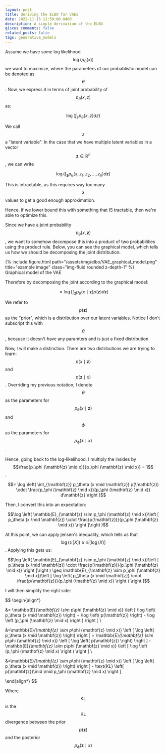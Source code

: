 ```yaml
---
layout: post
title: Deriving the ELBO for VAEs
date: 2022-11-15 11:59:00-0400
description: A simple derivation of the ELBO
giscus_comments: false
related_posts: false
tags: generative_models
---
```



Assume we have some log likelihood $$\log(p_\theta(x))$$ we want to maximize, where the parameters of our probablistic model can be denoted as $$\theta$$. Now, we express it in terms of joint probability of $$p_\theta(x, z)$$ as:

$$\log \left ( \int_z p_\theta (x,z) dz \right )$$

We call $$z$$ a "latent variable". In the case that we have multiple latent variables in a vector $$\mathbf{z} \in \mathbb{R}^n$$, we can write 

$$\log \left ( \int_\mathbf{z} p_\theta (x,z_1, z_2, \dots, z_n) d\mathbf{z}  \right )$$


This is intractable, as this requires way too many $$\mathbf{z}$$ values to get a good enough approximation.

Hence, if we lower bound this with something that IS tractable, then we're able to optimize this. 

Since we have a joint probability $$p_\theta(x, \mathbf{z})$$, we want to somehow decompose this into a product of two probabilities using the product rule. Below, you can see the graphical model, which tells us how we should be decomposing the joint distribution.


<div class="row">
    <div class="col-sm mt-3 mt-md-0">
        {% include figure.html path="/assets/img/elbo/VAE_graphical_model.png" title="example image" class="img-fluid rounded z-depth-1" %}
    </div>
</div>
<div class="caption">
    Graphical model of the VAE
</div>

Therefore by decomposing the joint according to the graphical model:

$$= \log \left( \int_{\mathbf{z}} p_\theta (x \mid \mathbf{z}) p(\mathbf{z}) d\mathbf{z} \right )$$

We refer to $$p(\mathbf{z})$$ as the "prior", which is a distribution over our latent variables. Notice I don't subscript this with $$\theta$$, because it doesn't have any paramters and is just a fixed distribution.

Now, I will make a distinction. There are two distributions we are trying to learn: $$p(x \mid \mathbf{z})$$ and $$p( \mathbf{z} \mid x)$$. Overriding my previous notation, I denote $$\theta$$ as the parameters for $$p_\theta(x \mid \mathbf{z})$$ and $$\phi$$ as the parameters for $$p_\phi(\mathbf{z} \mid x)$$.

Hence, going back to the log-likelihood, I multiply the insides by $$\frac{p_\phi (\mathbf{z} \mid x)}{p_\phi (\mathbf{z} \mid x)} = 1$$.


$$= \log \left( \int_{\mathbf{z}} p_\theta (x \mid \mathbf{z}) p(\mathbf{z}) \cdot \frac{p_\phi (\mathbf{z} \mid x)}{p_\phi (\mathbf{z} \mid x)} d\mathbf{z} \right )$$

Then, I convert this into an expectation:

$$\log \left( \mathbb{E}_{\mathbf{z} \sim p_\phi (\mathbf{z} \mid x)}\left [ p_\theta (x \mid \mathbf{z})  \cdot \frac{p(\mathbf{z})}{p_\phi (\mathbf{z} \mid x)} \right ]\right )$$

At this point, we can apply jensen's inequality, which tells us that $$\log \left( \mathbb{E}\left [X \right] \right ) \geq \mathbb{E}\left [\log(X) \right]$$. Applying this gets us:

$$\log \left( \mathbb{E}_{\mathbf{z} \sim p_\phi (\mathbf{z} \mid x)}\left [ p_\theta (x \mid \mathbf{z})  \cdot \frac{p(\mathbf{z})}{p_\phi (\mathbf{z} \mid x)}  \right ]\right ) \geq \mathbb{E}_{\mathbf{z} \sim p_\phi (\mathbf{z} \mid x)}\left [ \log \left(  p_\theta (x \mid \mathbf{z})  \cdot \frac{p(\mathbf{z})}{p_\phi (\mathbf{z} \mid x)} \right ) \right ]$$

I will then simplify the right side:


$$
\begin{align*}

&= \mathbb{E}_{\mathbf{z} \sim p_\phi (\mathbf{z} \mid x)} \left [ \log \left(  p_\theta (x \mid \mathbf{z}) \right)  + \log \left( p(\mathbf{z}) \right) - \log \left (p_\phi (\mathbf{z} \mid x) \right ) \right ] \\


&=\mathbb{E}_{\mathbf{z} \sim p_\phi (\mathbf{z} \mid x)} \left [ \log \left(  p_\theta (x \mid \mathbf{z}) \right) \right ]  + \mathbb{E}_{\mathbf{z} \sim p_\phi (\mathbf{z} \mid x)} \left [ \log \left( p(\mathbf{z}) \right) \right ] - \mathbb{E}_{\mathbf{z} \sim p_\phi (\mathbf{z} \mid x)} \left [ \log \left (p_\phi (\mathbf{z} \mid x) \right ) \right ] \\


&=\mathbb{E}_{\mathbf{z} \sim p_\phi (\mathbf{z} \mid x)} \left [ \log \left(  p_\theta (x \mid \mathbf{z}) \right) \right ]  - \text{KL} \left[  p(\mathbf{z})\mid \mid p_\phi (\mathbf{z} \mid x) \right ]

\end{align*}
$$

Where $$\text{KL}$$ is the $$\text{KL}$$ divergence between the prior $$p(\mathbf{z})$$ and the posterior $$p_\phi(\mathbf{z} \mid x)$$
